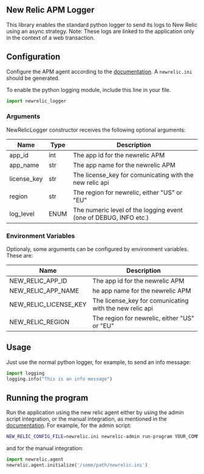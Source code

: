 ## New Relic APM Logger
This library enables the standard python logger to send its logs to New Relic using an async strategy.
Note: These logs are linked to the application only in the context of a web transaction. 

## Configuration
Configure the APM agent according to the [documentation](https://docs.newrelic.com/docs/agents/python-agent/installation/standard-python-agent-install/). A `newrelic.ini` should be generated.

To enable the python logging module, include this line in your file. 
```python
import newrelic_logger
```
### Arguments
NewRelicLogger constructor receives the following optional arguments:

|Name|Type|Description|
|---|---|---|
|app_id|int|The app id for the newrelic APM
|app_name|str|The app name for the newrelic APM
|license_key|str|The license_key for comunicating with the new relic api
|region|str|The region for newrelic, either "US" or "EU"
|log_level|ENUM|The numeric level of the logging event (one of DEBUG, INFO etc.)

### Environment Variables
Optionaly, some arguments can be configured by environment variables. These are:

|Name|Description|
|---|---|
|NEW_RELIC_APP_ID|The app id for the newrelic APM
|NEW_RELIC_APP_NAME|he app name for the newrelic APM
|NEW_RELIC_LICENSE_KEY|The license_key for comunicating with the new relic api
|NEW_RELIC_REGION|The region for newrelic, either "US" or "EU"

## Usage
Just use the normal python logger, for example, to send an info message:
```python
import logging
logging.info("This is an info message")
```

## Running the program
Run the application using the new relic agent either by using the admin script integration, or the manual integration, as mentioned in the [documentation](https://docs.newrelic.com/docs/agents/python-agent/installation/python-agent-advanced-integration/). For example, for the admin script:
```bash
NEW_RELIC_CONFIG_FILE=newrelic.ini newrelic-admin run-program YOUR_COMMAND_OPTIONS
```
and for the manual integration:
```python
import newrelic.agent
newrelic.agent.initialize('/some/path/newrelic.ini')
```